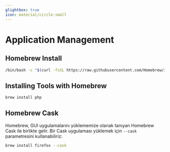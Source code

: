 ```yaml
---
glightbox: true
icon: material/circle-small
---
```


# Application Management

## Homebrew Install

```bash
/bin/bash -c "$(curl -fsSL https://raw.githubusercontent.com/Homebrew/install/HEAD/install.sh)"
```

## Installing Tools with Homebrew

```bash
brew install php
```

## Homebrew Cask

Homebrew, GUI uygulamalarını yüklememize olanak tanıyan Homebrew Cask ile birlikte gelir. Bir Cask uygulaması yüklemek için `--cask` parametresini kullanabiliriz:

```bash
brew install firefox --cask
```
